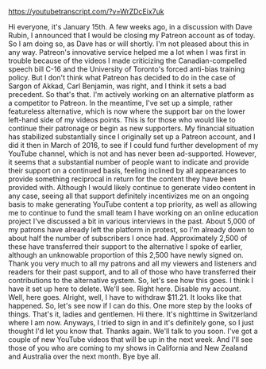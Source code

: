 https://youtubetranscript.com/?v=WrZDcEix7uk

 Hi everyone, it's January 15th. A few weeks ago, in a discussion with Dave Rubin, I announced that I would be closing my Patreon account as of today. So I am doing so, as Dave has or will shortly. I'm not pleased about this in any way. Patreon's innovative service helped me a lot when I was first in trouble because of the videos I made criticizing the Canadian-compelled speech bill C-16 and the University of Toronto's forced anti-bias training policy. But I don't think what Patreon has decided to do in the case of Sargon of Akkad, Carl Benjamin, was right, and I think it sets a bad precedent. So that's that. I'm actively working on an alternative platform as a competitor to Patreon. In the meantime, I've set up a simple, rather featureless alternative, which is now where the support bar on the lower left-hand side of my videos points. This is for those who would like to continue their patronage or begin as new supporters. My financial situation has stabilized substantially since I originally set up a Patreon account, and I did it then in March of 2016, to see if I could fund further development of my YouTube channel, which is not and has never been ad-supported. However, it seems that a substantial number of people want to indicate and provide their support on a continued basis, feeling inclined by all appearances to provide something reciprocal in return for the content they have been provided with. Although I would likely continue to generate video content in any case, seeing all that support definitely incentivizes me on an ongoing basis to make generating YouTube content a top priority, as well as allowing me to continue to fund the small team I have working on an online education project I've discussed a bit in various interviews in the past. About 5,000 of my patrons have already left the platform in protest, so I'm already down to about half the number of subscribers I once had. Approximately 2,500 of these have transferred their support to the alternative I spoke of earlier, although an unknowable proportion of this 2,500 have newly signed on. Thank you very much to all my patrons and all my viewers and listeners and readers for their past support, and to all of those who have transferred their contributions to the alternative system. So, let's see how this goes. I think I have it set up here to delete. We'll see. Right here. Disable my account. Well, here goes. Alright, well, I have to withdraw $11.21. It looks like that happened. So, let's see now if I can do this. One more step by the looks of things. That's it, ladies and gentlemen. Hi there. It's nighttime in Switzerland where I am now. Anyways, I tried to sign in and it's definitely gone, so I just thought I'd let you know that. Thanks again. We'll talk to you soon. I've got a couple of new YouTube videos that will be up in the next week. And I'll see those of you who are coming to my shows in California and New Zealand and Australia over the next month. Bye bye all.